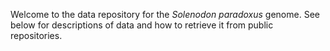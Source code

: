 Welcome to the data repository for the *Solenodon paradoxus* genome. See below for descriptions of data and how to retrieve it from public repositories.
